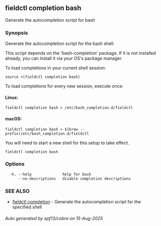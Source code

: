 ## fieldctl completion bash

Generate the autocompletion script for bash

### Synopsis

Generate the autocompletion script for the bash shell.

This script depends on the 'bash-completion' package.
If it is not installed already, you can install it via your OS's package manager.

To load completions in your current shell session:

	source <(fieldctl completion bash)

To load completions for every new session, execute once:

#### Linux:

	fieldctl completion bash > /etc/bash_completion.d/fieldctl

#### macOS:

	fieldctl completion bash > $(brew --prefix)/etc/bash_completion.d/fieldctl

You will need to start a new shell for this setup to take effect.


```
fieldctl completion bash
```

### Options

```
  -h, --help              help for bash
      --no-descriptions   disable completion descriptions
```

### SEE ALSO

* [fieldctl completion](fieldctl_completion.md)	 - Generate the autocompletion script for the specified shell

###### Auto generated by spf13/cobra on 15-Aug-2025
